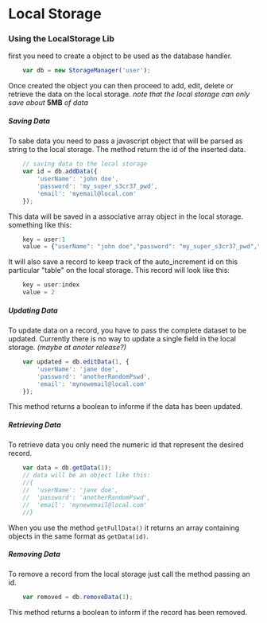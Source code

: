 # Local Storage

### Using the LocalStorage Lib

first you need to create a object to be used as the database handler.
```javascript
    var db = new StorageManager('user');
```
Once created the object you can then proceed to add, edit, delete or retrieve the data on the local storage.
*note that the local storage can only save about* **5MB** *of data*
##### Saving Data
To sabe data you need to pass a javascript object that will be parsed as string to the local storage.
The method return the id of the inserted data.
```javascript
    // saving data to the local storage
	var id = db.addData({
		'userName': 'john doe',
		'password': 'my_super_s3cr37_pwd',
		'email': 'myemail@local.com'
	});
```
This data will be saved in a associative array object in the local storage.
something like this:
```javascript
    key = user:1
	value = {"userName": "john doe","password": "my_super_s3cr37_pwd","email": "myemail@local.com"}
```
It will also save a record to keep track of the auto_increment id on this particular "table" on the local storage.
This record will look like this:
```javascript
    key = user:index
	value = 2
```

##### Updating Data

To update data on a record, you have to pass the complete dataset to be updated. Currently there is no way to update a single field in the local storage.
*(maybe at anoter release?)*
```javascript
    var updated = db.editData(1, {
		'userName': 'jane doe',
		'password': 'anotherRandomPswd',
		'email': 'mynewemail@local.com'
	});
```
This method returns a boolean to informe if the data has been updated.

##### Retrieving Data

To retrieve data you only need the numeric id that represent the desired record.
```javascript
    var data = db.getData(1);
	// data will be an object like this:
	//{
	//	'userName': 'jane doe',
	//	'password': 'anotherRandomPswd',
	//	'email': 'mynewemail@local.com'
	//}
```

When you use the method `getFullData()` it returns an array containing objects in the same format as `getData(id)`.

##### Removing Data
To remove a record from the local storage just call the method passing an id.
```javascript
    var removed = db.removeData(1);
```
This method returns a boolean to inform if the record has been removed.